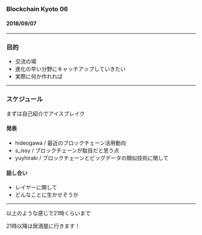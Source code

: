 ### Blockchain Kyoto 06

#### 2018/09/07

---  
### 目的

* 交流の場     
* 進化の早い分野にキャッチアップしていきたい
* 実際に何か作れれば    
     
---    
### スケジュール

まずは自己紹介でアイスブレイク     

#### 発表
* hideogawa / 最近のブロックチェーン活用動向     
* s_issy  / ブロックチェーンが駄目だと思う点     
* yuyhiraki  /  ブロックチェーンとビッグデータの類似技術に関して     
     
#### 話し合い
* レイヤーに関して
* どんなことに生かせそうか     
---

以上のような感じで21時くらいまで      
      
21時以降は居酒屋に行きます！      

